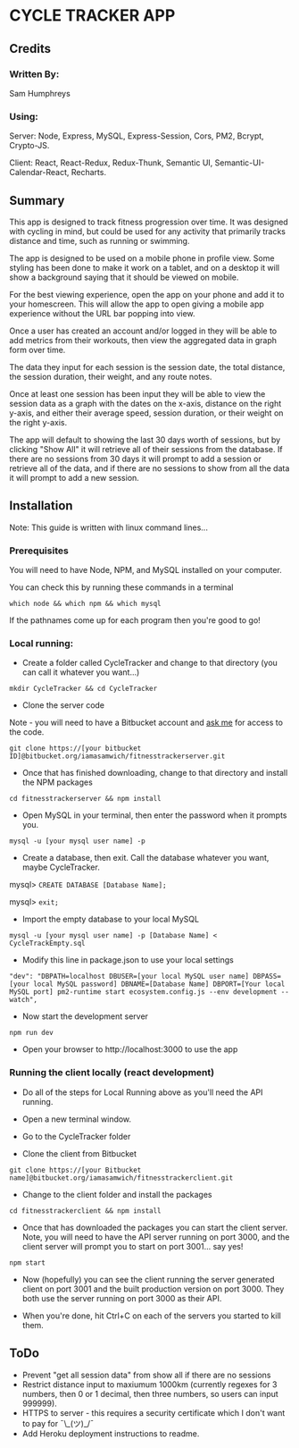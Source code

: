 # CYCLE TRACKER APP

## Credits

### Written By:
Sam Humphreys

### Using:
Server: Node, Express, MySQL, Express-Session, Cors, PM2, Bcrypt, Crypto-JS.

Client: React, React-Redux, Redux-Thunk, Semantic UI, Semantic-UI-Calendar-React, Recharts.

## Summary

This app is designed to track fitness progression over time. It was designed with cycling in mind, but could be used for any activity that primarily tracks distance and time, such as running or swimming. 

The app is designed to be used on a mobile phone in profile view. Some styling has been done to make it work on a tablet, and on a desktop it will show a background saying that it should be viewed on mobile.

For the best viewing experience, open the app on your phone and add it to your homescreen. This will allow the app to open giving a mobile app experience without the URL bar popping into view.

Once a user has created an account and/or logged in they will be able to add metrics from their workouts, then view the aggregated data in graph form over time.

The data they input for each session is the session date, the total distance, the session duration, their weight, and any route notes. 

Once at least one session has been input they will be able to view the session data as a graph with the dates on the x-axis, distance on the right y-axis, and either their average speed, session duration, or their weight on the right y-axis.

The app will default to showing the last 30 days worth of sessions, but by clicking "Show All" it will retrieve all of their sessions from the database. If there are no sessions from 30 days it will prompt to add a session or retrieve all of the data, and if there are no sessions to show from all the data it will prompt to add a new session.

## Installation 

Note: This guide is written with linux command lines...

### Prerequisites
You will need to have Node, NPM, and MySQL installed on your computer.

You can check this by running these commands in a terminal

`which node && which npm && which mysql`

If the pathnames come up for each program then you're good to go!

### Local running:
* Create a folder called CycleTracker and change to that directory (you can call it whatever you want...)

`mkdir CycleTracker && cd CycleTracker`

* Clone the server code

Note - you will need to have a Bitbucket account and [ask me](mailto:sam@iamasamwich.com) for access to the code.

`git clone https://[your bitbucket ID]@bitbucket.org/iamasamwich/fitnesstrackerserver.git`

* Once that has finished downloading, change to that directory and install the NPM packages

`cd fitnesstrackerserver && npm install`

* Open MySQL in your terminal, then enter the password when it prompts you.

`mysql -u [your mysql user name] -p`

* Create a database, then exit. Call the database whatever you want, maybe CycleTracker.

mysql> `CREATE DATABASE [Database Name];`

mysql> `exit;`

* Import the empty database to your local MySQL

`mysql -u [your mysql user name] -p [Database Name] < CycleTrackEmpty.sql`

* Modify this line in package.json to use your local settings

`"dev": "DBPATH=localhost DBUSER=[your local MySQL user name] DBPASS=[your local MySQL password] DBNAME=[Database Name] DBPORT=[Your local MySQL port] pm2-runtime start ecosystem.config.js --env development --watch",`

* Now start the development server

`npm run dev`

* Open your browser to http://localhost:3000 to use the app

### Running the client locally (react development)

* Do all of the steps for Local Running above as you'll need the API running.

* Open a new terminal window.

* Go to the CycleTracker folder

* Clone the client from Bitbucket

`git clone https://[your Bitbucket name]@bitbucket.org/iamasamwich/fitnesstrackerclient.git`

* Change to the client folder and install the packages

`cd fitnesstrackerclient && npm install`

* Once that has downloaded the packages you can start the client server. Note, you will need to have the API server running on port 3000, and the client server will prompt you to start on port 3001... say yes!

`npm start`

* Now (hopefully) you can see the client running the server generated client on port 3001 and the built production version on port 3000. They both use the server running on port 3000 as their API.

* When you're done, hit Ctrl+C on each of the servers you started to kill them.

## ToDo

* Prevent "get all session data" from show all if there are no sessions
* Restrict distance input to maxiumum 1000km (currently regexes for 3 numbers, then 0 or 1 decimal, then three numbers, so users can input 999999).
* HTTPS to server - this requires a security certificate which I don't want to pay for ¯\\\_(ツ)\_/¯
* Add Heroku deployment instructions to readme.



